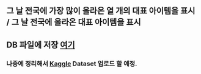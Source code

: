 ## 그 날 전국에 가장 많이 올라온 열 개의 대표 아이템을 표시 / 그 날 전국에 올라온 대표 아이템을 표시 

## DB 파일에 저장 [여기](https://github.com/CharmStrange/Project/tree/main/DB%20files/Text%20Analysis-%EB%8B%B9%EA%B7%BC)

### 나중에 정리해서 [Kaggle](https://www.kaggle.com/) Dataset 업로드 할 예정.
